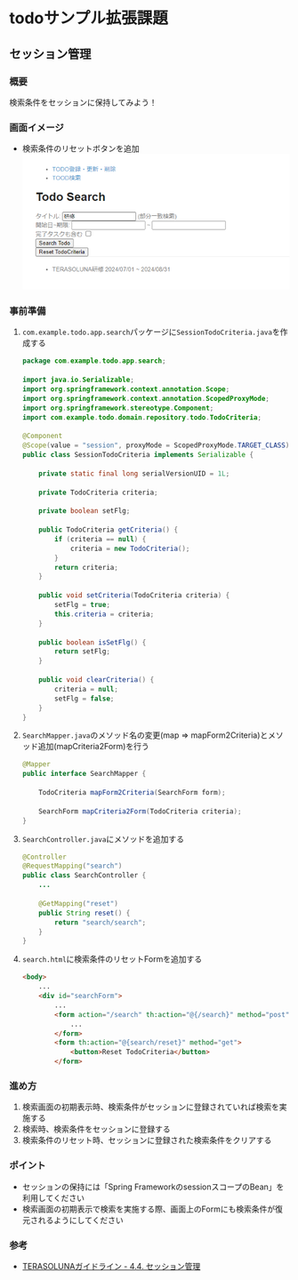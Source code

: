 # todoサンプル拡張課題
## セッション管理
### 概要
検索条件をセッションに保持してみよう！

### 画面イメージ
- 検索条件のリセットボタンを追加
  ![画面イメージ1](./pic1.PNG "画面イメージ1")

### 事前準備
1. `com.example.todo.app.search`パッケージに`SessionTodoCriteria.java`を作成する
   ```java
   package com.example.todo.app.search;
   
   import java.io.Serializable;
   import org.springframework.context.annotation.Scope;
   import org.springframework.context.annotation.ScopedProxyMode;
   import org.springframework.stereotype.Component;
   import com.example.todo.domain.repository.todo.TodoCriteria;
   
   @Component
   @Scope(value = "session", proxyMode = ScopedProxyMode.TARGET_CLASS)
   public class SessionTodoCriteria implements Serializable {
   
       private static final long serialVersionUID = 1L;
   
       private TodoCriteria criteria;
   
       private boolean setFlg;
   
       public TodoCriteria getCriteria() {
           if (criteria == null) {
               criteria = new TodoCriteria();
           }
           return criteria;
       }
   
       public void setCriteria(TodoCriteria criteria) {
           setFlg = true;
           this.criteria = criteria;
       }
   
       public boolean isSetFlg() {
           return setFlg;
       }
   
       public void clearCriteria() {
           criteria = null;
           setFlg = false;
       }
   }
   ```

2. `SearchMapper.java`のメソッド名の変更(map ⇒ mapForm2Criteria)とメソッド追加(mapCriteria2Form)を行う
   ```java
   @Mapper
   public interface SearchMapper {
   
       TodoCriteria mapForm2Criteria(SearchForm form);
   
       SearchForm mapCriteria2Form(TodoCriteria criteria);
   }
   ```

3. `SearchController.java`にメソッドを追加する
   ```java
   @Controller
   @RequestMapping("search")
   public class SearchController {
       ...

       @GetMapping("reset")
       public String reset() {
           return "search/search";
       }
   }
   ```

4. `search.html`に検索条件のリセットFormを追加する
   ```html
   <body>
       ...
       <div id="searchForm">
           ...
           <form action="/search" th:action="@{/search}" method="post" th:object="${searchForm}">
               ...
           </form>
           <form th:action="@{search/reset}" method="get">
               <button>Reset TodoCriteria</button>
           </form>
   ```

### 進め方
1. 検索画面の初期表示時、検索条件がセッションに登録されていれば検索を実施する
2. 検索時、検索条件をセッションに登録する
3. 検索条件のリセット時、セッションに登録された検索条件をクリアする

### ポイント
- セッションの保持には「Spring FrameworkのsessionスコープのBean」を利用してください
- 検索画面の初期表示で検索を実施する際、画面上のFormにも検索条件が復元されるようにしてください

### 参考
- [TERASOLUNAガイドライン - 4.4. セッション管理](https://terasolunaorg.github.io/guideline/current/ja/ArchitectureInDetail/WebApplicationDetail/SessionManagement.html)
